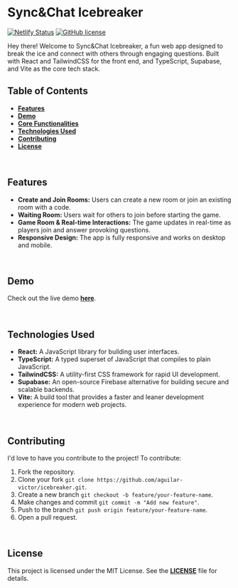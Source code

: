 # Sync&Chat Icebreaker

<!-- [![Test Passing](https://img.shields.io/github/actions/workflow/status/aguilar-victor/icebreaker/CI.yml)](https://github.com/aguilar-victor/icebreaker/tree/main) -->
[![Netlify Status](https://api.netlify.com/api/v1/badges/49498d3c-e11c-4512-b438-c52f16ff42f1/deploy-status)](https://app.netlify.com/sites/youricebreaker/deploys)
[![GitHub license](https://img.shields.io/github/license/aguilar-victor/icebreaker?color=palegreen)](https://github.com/aguilar-victor/icebreaker/blob/main/LICENSE)

Hey there! Welcome to Sync&Chat Icebreaker, a fun web app designed to break the ice and connect with others through engaging questions. Built with React and TailwindCSS for the front end, and TypeScript, Supabase, and Vite as the core tech stack.
<br>

## Table of Contents

- **[Features](#license)**
- **[Demo](#demo)**
- **[Core Functionalities](#core-functionalities)** <!-- - **[Visual Overview](#visual-overview)** -->
- **[Technologies Used](#technologies-used)**
- **[Contributing](#contributing)**
- **[License](#license)**

<br>

## Features
- **Create and Join Rooms:** Users can create a new room or join an existing room with a code.
- **Waiting Room:** Users wait for others to join before starting the game.
- **Game Room & Real-time Interactions:** The game updates in real-time as players join and answer provoking questions.
- **Responsive Design:** The app is fully responsive and works on desktop and mobile.

<br>

## Demo
Check out the live demo **[here](https://youricebreaker.netlify.app)**.

<br>

<!-- ## Visual Overview
### Home Page
![Home Page](https://via.placeholder.com/800x400?text=Home+Page)

### Waiting Room
![Waiting Room](https://via.placeholder.com/800x400?text=Waiting+Room)

### Game Room
![Game Room](https://via.placeholder.com/800x400?text=Game+Room) -->

## Technologies Used

- **React:** A JavaScript library for building user interfaces.
- **TypeScript:** A typed superset of JavaScript that compiles to plain JavaScript.
- **TailwindCSS:** A utility-first CSS framework for rapid UI development.
- **Supabase:** An open-source Firebase alternative for building secure and scalable backends.
- **Vite:** A build tool that provides a faster and leaner development experience for modern web projects.

<br>

## Contributing

I'd love to have you contribute to the project! To contribute:

1. Fork the repository.
2. Clone your fork `git clone https://github.com/aguilar-victor/icebreaker.git`.
3. Create a new branch `git checkout -b feature/your-feature-name`.
4. Make changes and commit `git commit -m "Add new feature"`.
5. Push to the branch `git push origin feature/your-feature-name`.
6. Open a pull request.

<br>

## License

This project is licensed under the MIT License. See the **[LICENSE](LICENSE)** file for details.
